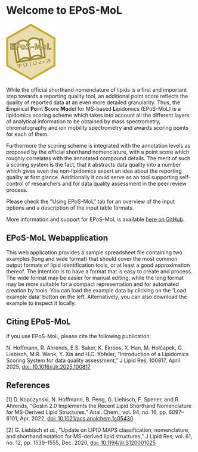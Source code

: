 # Welcome to EPoS-MoL

![EPoS-MoL Logo](eposmol.png)

While the official shorthand nomenclature of lipids is a first and important step towards a reporting quality tool, an additional point score reflects the quality of reported data at an even more detailed granularity. Thus, the **E**mpirical **Po**int **S**core **Mo**del for MS-based **L**ipidomics (EPoS-MoL) is a lipidomics scoring scheme which takes into account all the different layers of analytical information to be obtained by mass spectrometry, chromatography and ion mobility spectrometry and awards scoring points for each of them.

Furthermore the scoring scheme is integrated with the annotation levels as proposed by the official shorthand nomenclature, with a point score which roughly correlates with the annotated compound details. The merit of such a scoring system is the fact, that it abstracts data quality into a number which gives even the non-lipidomics expert an idea about the reporting quality at first glance. Additionally it could serve as an tool supporting self-control of researchers and for data quality assessment in the peer review process.

Please check the "Using EPoS-MoL" tab for an overview of the input options and a description of the input table formats.

More information and support for EPoS-MoL is available <a href="https://github.com/lifs-tools/empirical-lipid-ms-score" target="_blank" rel="noreferrer">here on GitHub</a>.

## EPoS-MoL Webapplication

This web application provides a sample spreadsheet file containing two examples (long and wide format) that should cover the most common output formats of lipid identification tools, or at least a good approximation thereof. The intention is to have a format that is easy to create and process. The wide format may be easier for manual editing, while the long format may be more suitable for a compact representation and for automated creation by tools. 
You can load the example data by clicking on the 'Load example data' button on the left. Alternatively, you can also download the example to inspect it locally.

## Citing EPoS-MoL

If you use EPoS-MoL, please cite the following publication:

N. Hoffmann, R. Ahrends, E.S. Baker, K. Ekroos, X. Han, M. Holčapek, G. Liebisch, M.R. Wenk, Y. Xia and H.C. Köfeler, "Introduction of a Lipidomics Scoring System for data quality assessment," J Lipid Res, 100817, April 2025, <a href="https://doi.org/10.1016/j.jlr.2025.100817" target="_blank" rel="noreferrer">doi: 10.1016/j.jlr.2025.100817</a>

## References

[1] D. Kopczynski, N. Hoffmann, B. Peng, G. Liebisch, F. Spener, and R. Ahrends, "Goslin 2.0 Implements the Recent Lipid Shorthand Nomenclature for MS-Derived Lipid Structures," Anal. Chem., vol. 94, no. 16, pp. 6097–6101, Apr. 2022, <a href="https://doi.org/10.1021/acs.analchem.1c05430" target="_blank" rel="noreferrer">doi: 10.1021/acs.analchem.1c05430</a>

[2] G. Liebisch *et al.*, "Update on LIPID MAPS classification, nomenclature, and shorthand notation for MS-derived lipid structures," J Lipid Res, vol. 61, no. 12, pp. 1539–1555, Dec. 2020, <a href="https://doi.org/10.1194/jlr.S120001025" target="_blank" rel="noreferrer">doi: 10.1194/jlr.S120001025</a>
